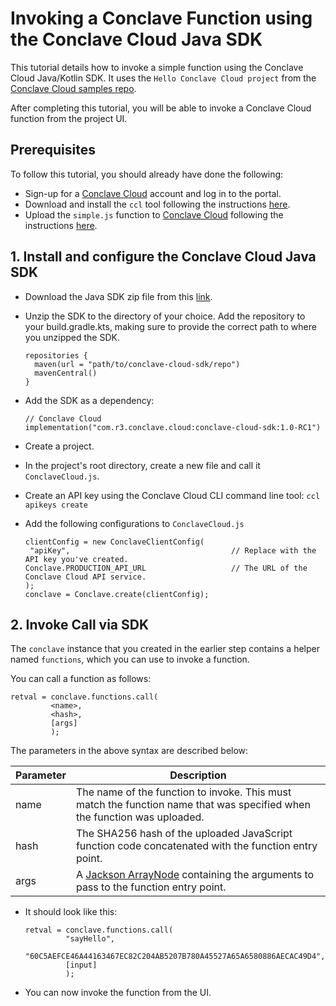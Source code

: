 # Invoking a Conclave Function using the Conclave Cloud Java SDK

This tutorial details how to invoke a simple function using the Conclave Cloud Java/Kotlin SDK. It uses the 
`Hello Conclave Cloud project` from the [Conclave Cloud samples repo](https://github.com/R3Conclave/conclave-cloud-samples/).

After completing this tutorial, you will be able to invoke a Conclave Cloud function from the project UI.

## Prerequisites

To follow this tutorial, you should already have done the following:

- Sign-up for a [Conclave Cloud](https://www.conclave.cloud/) account and log in to the portal.
- Download and install the `ccl` tool following the instructions [here](index.md).
- Upload the `simple.js` function to [Conclave Cloud](https://www.conclave.cloud/) following the instructions [here](creating-your-first-function.md).

## 1. Install and configure the Conclave Cloud Java SDK

* Download the Java SDK zip file from this [link](https://github.com/R3Conclave/ccl-documentation/releases/download/1.0.0-GA/conclave-cloud-sdk-java-1.0.0-GA.zip).

* Unzip the SDK to the directory of your choice. Add the repository to your build.gradle.kts, making sure to provide 
  the correct path to where you unzipped the SDK.
  ```
  repositories {
    maven(url = "path/to/conclave-cloud-sdk/repo")
    mavenCentral()
  }
  ```
* Add the SDK as a dependency:
  ```
  // Conclave Cloud
  implementation("com.r3.conclave.cloud:conclave-cloud-sdk:1.0-RC1")

* Create a project.

* In the project's root directory, create a new file and call it `ConclaveCloud.js`.

* Create an API key using the Conclave Cloud CLI command line tool:
  `ccl apikeys create`

* Add the following configurations to `ConclaveCloud.js`
   ```
   clientConfig = new ConclaveClientConfig(
    "apiKey",                                    // Replace with the API key you've created.
   Conclave.PRODUCTION_API_URL                   // The URL of the Conclave Cloud API service.
   );
   conclave = Conclave.create(clientConfig);
   ```

## 2. Invoke Call via SDK

The `conclave` instance that you created in the earlier step contains a helper named `functions`, which you can use to 
invoke a function.

You can call a function as follows:

```
retval = conclave.functions.call(
         <name>,
         <hash>,
         [args]
         );
```
The parameters in the above syntax are described below:

| Parameter  | Description                                                                                                                                                                                      |
|------------|--------------------------------------------------------------------------------------------------------------------------------------------------------------------------------------------------|
| name       | The name of the function to invoke. This must match the function name that was specified when the function was uploaded.                                                                         |
| hash       | The SHA256 hash of the uploaded JavaScript function code concatenated with the function entry point.                                                                                             |
| args       | A [Jackson ArrayNode](https://fasterxml.github.io/jackson-databind/javadoc/2.6/com/fasterxml/jackson/databind/node/ArrayNode.html) containing the arguments to pass to the function entry point. |
        

* It should look like this:
  ```
  retval = conclave.functions.call(
           "sayHello",
           "60C5AEFCE46A44163467EC82C204AB5207B780A45527A65A6580886AECAC49D4",
           [input]
           );
  ```

* You can now invoke the function from the UI.